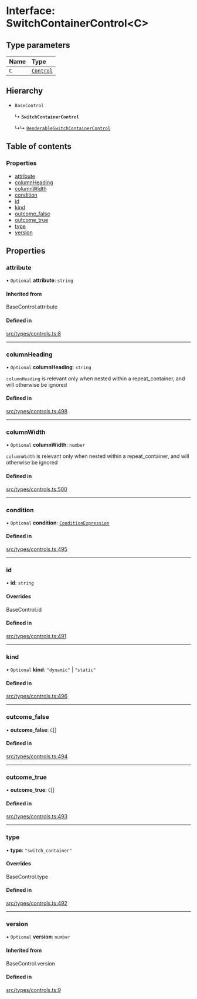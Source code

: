 # Interface: SwitchContainerControl<C\>

## Type parameters

| Name | Type |
| :------ | :------ |
| `C` | [`Control`](../wiki/Exports#control) |

## Hierarchy

- `BaseControl`

  ↳ **`SwitchContainerControl`**

  ↳↳ [`RenderableSwitchContainerControl`](../wiki/RenderableSwitchContainerControl)

## Table of contents

### Properties

- [attribute](../wiki/SwitchContainerControl#attribute)
- [columnHeading](../wiki/SwitchContainerControl#columnheading)
- [columnWidth](../wiki/SwitchContainerControl#columnwidth)
- [condition](../wiki/SwitchContainerControl#condition)
- [id](../wiki/SwitchContainerControl#id)
- [kind](../wiki/SwitchContainerControl#kind)
- [outcome\_false](../wiki/SwitchContainerControl#outcome_false)
- [outcome\_true](../wiki/SwitchContainerControl#outcome_true)
- [type](../wiki/SwitchContainerControl#type)
- [version](../wiki/SwitchContainerControl#version)

## Properties

### attribute

• `Optional` **attribute**: `string`

#### Inherited from

BaseControl.attribute

#### Defined in

[src/types/controls.ts:8](https://github.com/decisively-io/interview-sdk/blob/c6fbae0/src/types/controls.ts#L8)

___

### columnHeading

• `Optional` **columnHeading**: `string`

`columnHeading` is relevant only when nested within a repeat_container, and will otherwise be ignored

#### Defined in

[src/types/controls.ts:498](https://github.com/decisively-io/interview-sdk/blob/c6fbae0/src/types/controls.ts#L498)

___

### columnWidth

• `Optional` **columnWidth**: `number`

`columnWidth` is relevant only when nested within a repeat_container, and will otherwise be ignored

#### Defined in

[src/types/controls.ts:500](https://github.com/decisively-io/interview-sdk/blob/c6fbae0/src/types/controls.ts#L500)

___

### condition

• `Optional` **condition**: [`ConditionExpression`](../wiki/ConditionExpression)

#### Defined in

[src/types/controls.ts:495](https://github.com/decisively-io/interview-sdk/blob/c6fbae0/src/types/controls.ts#L495)

___

### id

• **id**: `string`

#### Overrides

BaseControl.id

#### Defined in

[src/types/controls.ts:491](https://github.com/decisively-io/interview-sdk/blob/c6fbae0/src/types/controls.ts#L491)

___

### kind

• `Optional` **kind**: ``"dynamic"`` \| ``"static"``

#### Defined in

[src/types/controls.ts:496](https://github.com/decisively-io/interview-sdk/blob/c6fbae0/src/types/controls.ts#L496)

___

### outcome\_false

• **outcome\_false**: `C`[]

#### Defined in

[src/types/controls.ts:494](https://github.com/decisively-io/interview-sdk/blob/c6fbae0/src/types/controls.ts#L494)

___

### outcome\_true

• **outcome\_true**: `C`[]

#### Defined in

[src/types/controls.ts:493](https://github.com/decisively-io/interview-sdk/blob/c6fbae0/src/types/controls.ts#L493)

___

### type

• **type**: ``"switch_container"``

#### Overrides

BaseControl.type

#### Defined in

[src/types/controls.ts:492](https://github.com/decisively-io/interview-sdk/blob/c6fbae0/src/types/controls.ts#L492)

___

### version

• `Optional` **version**: `number`

#### Inherited from

BaseControl.version

#### Defined in

[src/types/controls.ts:9](https://github.com/decisively-io/interview-sdk/blob/c6fbae0/src/types/controls.ts#L9)
